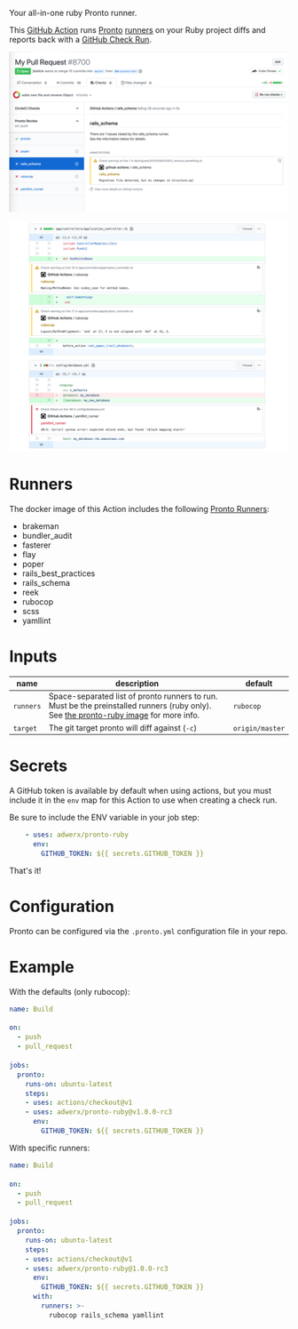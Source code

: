 Your all-in-one ruby Pronto runner.

This [GitHub Action](https://github.com/features/actions) runs [Pronto](https://github.com/prontolabs/pronto) [runners](https://github.com/prontolabs/pronto#runners) on your Ruby project diffs and reports back with a [GitHub Check Run](https://developer.github.com/apps/quickstart-guides/creating-ci-tests-with-the-checks-api/).

![check runs](static/checkrun.png)

![annotations](static/annotations.png)

# Runners

The docker image of this Action includes the following [Pronto Runners](https://github.com/prontolabs/pronto#runners):

- brakeman
- bundler_audit
- fasterer
- flay
- poper
- rails_best_practices
- rails_schema
- reek
- rubocop
- scss
- yamllint

# Inputs

| name | description | default |
| --- | --- | --- |
| `runners` | Space-separated list of pronto runners to run. Must be the preinstalled runners (ruby only). See [the pronto-ruby image](https://github.com/AdWerx/dockerfiles/tree/master/pronto-ruby) for more info. | `rubocop` |
| `target` | The git target pronto will diff against (`-c`) | `origin/master` |

# Secrets

A GitHub token is available by default when using actions, but you must include it in the `env` map for this Action to use when creating a check run.

Be sure to include the ENV variable in your job step:

```yaml
    - uses: adwerx/pronto-ruby
      env:
        GITHUB_TOKEN: ${{ secrets.GITHUB_TOKEN }}
```

That's it!

# Configuration

Pronto can be configured via the `.pronto.yml` configuration file in your repo.

# Example

With the defaults (only rubocop):

```yaml
name: Build

on:
  - push
  - pull_request

jobs:
  pronto:
    runs-on: ubuntu-latest
    steps:
    - uses: actions/checkout@v1
    - uses: adwerx/pronto-ruby@v1.0.0-rc3
      env:
        GITHUB_TOKEN: ${{ secrets.GITHUB_TOKEN }}

```

With specific runners:

```yaml
name: Build

on:
  - push
  - pull_request

jobs:
  pronto:
    runs-on: ubuntu-latest
    steps:
    - uses: actions/checkout@v1
    - uses: adwerx/pronto-ruby@1.0.0-rc3
      env:
        GITHUB_TOKEN: ${{ secrets.GITHUB_TOKEN }}
      with:
        runners: >-
          rubocop rails_schema yamllint
```
